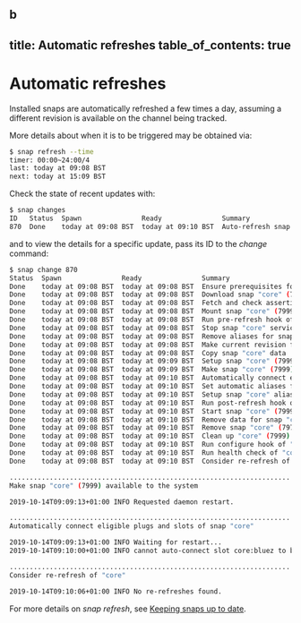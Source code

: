 b
---
title: Automatic refreshes
table_of_contents: true
---

# Automatic refreshes

Installed snaps are automatically refreshed a few times a day, assuming a different revision is available on the channel being tracked.

More details about when it is to be triggered may be obtained via:

```bash
$ snap refresh --time
timer: 00:00~24:00/4
last: today at 09:08 BST
next: today at 15:09 BST
```

Check the state of recent updates with:

```bash
$ snap changes
ID   Status  Spawn               Ready               Summary
870  Done    today at 09:08 BST  today at 09:10 BST  Auto-refresh snap "core"
```

and to view the details for a specific update, pass its ID to the *change* command:

```bash
$ snap change 870
Status  Spawn               Ready               Summary
Done    today at 09:08 BST  today at 09:08 BST  Ensure prerequisites for "core" are available
Done    today at 09:08 BST  today at 09:08 BST  Download snap "core" (7999) from channel "edge"
Done    today at 09:08 BST  today at 09:08 BST  Fetch and check assertions for snap "core" (7999)
Done    today at 09:08 BST  today at 09:08 BST  Mount snap "core" (7999)
Done    today at 09:08 BST  today at 09:08 BST  Run pre-refresh hook of "core" snap if present
Done    today at 09:08 BST  today at 09:08 BST  Stop snap "core" services
Done    today at 09:08 BST  today at 09:08 BST  Remove aliases for snap "core"
Done    today at 09:08 BST  today at 09:08 BST  Make current revision for snap "core" unavailable
Done    today at 09:08 BST  today at 09:08 BST  Copy snap "core" data
Done    today at 09:08 BST  today at 09:09 BST  Setup snap "core" (7999) security profiles
Done    today at 09:08 BST  today at 09:09 BST  Make snap "core" (7999) available to the system
Done    today at 09:08 BST  today at 09:10 BST  Automatically connect eligible plugs and slots of snap "core"
Done    today at 09:08 BST  today at 09:10 BST  Set automatic aliases for snap "core"
Done    today at 09:08 BST  today at 09:10 BST  Setup snap "core" aliases
Done    today at 09:08 BST  today at 09:10 BST  Run post-refresh hook of "core" snap if present
Done    today at 09:08 BST  today at 09:10 BST  Start snap "core" (7999) services
Done    today at 09:08 BST  today at 09:10 BST  Remove data for snap "core" (7977)
Done    today at 09:08 BST  today at 09:10 BST  Remove snap "core" (7977) from the system
Done    today at 09:08 BST  today at 09:10 BST  Clean up "core" (7999) install
Done    today at 09:08 BST  today at 09:10 BST  Run configure hook of "core" snap if present
Done    today at 09:08 BST  today at 09:10 BST  Run health check of "core" snap
Done    today at 09:08 BST  today at 09:10 BST  Consider re-refresh of "core"

......................................................................
Make snap "core" (7999) available to the system

2019-10-14T09:09:13+01:00 INFO Requested daemon restart.

......................................................................
Automatically connect eligible plugs and slots of snap "core"

2019-10-14T09:09:13+01:00 INFO Waiting for restart...
2019-10-14T09:10:00+01:00 INFO cannot auto-connect slot core:bluez to bluez:client, candidates found: core:bluez, bluez:service

......................................................................
Consider re-refresh of "core"

2019-10-14T09:10:06+01:00 INFO No re-refreshes found.
```

For more details on *snap refresh*, see [Keeping snaps up to date](https://snapcraft.io/docs/keeping-snaps-up-to-date).
